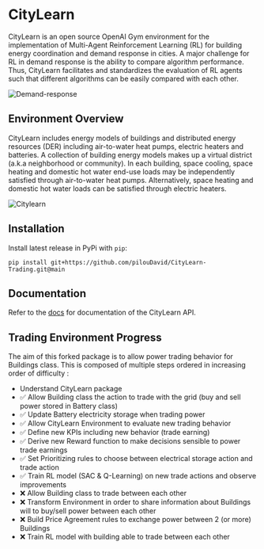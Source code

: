 # CityLearn
CityLearn is an open source OpenAI Gym environment for the implementation of Multi-Agent Reinforcement Learning (RL) for building energy coordination and demand response in cities. A major challenge for RL in demand response is the ability to compare algorithm performance. Thus, CityLearn facilitates and standardizes the evaluation of RL agents such that different algorithms can be easily compared with each other.

![Demand-response](https://github.com/intelligent-environments-lab/CityLearn/blob/master/assets/images/dr.jpg)

## Environment Overview

CityLearn includes energy models of buildings and distributed energy resources (DER) including air-to-water heat pumps, electric heaters and batteries. A collection of building energy models makes up a virtual district (a.k.a neighborhood or community). In each building, space cooling, space heating and domestic hot water end-use loads may be independently satisfied through air-to-water heat pumps. Alternatively, space heating and domestic hot water loads can be satisfied through electric heaters.

![Citylearn](https://github.com/intelligent-environments-lab/CityLearn/blob/master/assets/images/citylearn_systems.png)

## Installation
Install latest release in PyPi with `pip`:
```console
pip install git+https://github.com/pilouDavid/CityLearn-Trading.git@main
```

## Documentation
Refer to the [docs](https://intelligent-environments-lab.github.io/CityLearn/) for documentation of the CityLearn API.

## Trading Environment Progress
The aim of this forked package is to allow power trading behavior for Buildings class. 
This is composed of multiple steps ordered in increasing order of difficulty :

* Understand CityLearn package
* ✅ Allow Building class the action to trade with the grid (buy and sell power stored in Battery class)
* ✅ Update Battery electricity storage when trading power
* ✅ Allow CityLearn Environment to evaluate new trading behavior
* ✅ Define new KPIs including new behavior (trade earning)
* ✅ Derive new Reward function to make decisions sensible to power trade earnings
* ✅ Set Prioritizing rules to choose between electrical storage action and trade action
* ✅ Train RL model (SAC & Q-Learning) on new trade actions and observe improvements
* ❌ Allow Building class to trade between each other
* ❌ Transform Environment in order to share information about Buildings will to buy/sell power between each other
* ❌ Build Price Agreement rules to exchange power between 2 (or more) Buildings
* ❌ Train RL model with building able to trade between each other


